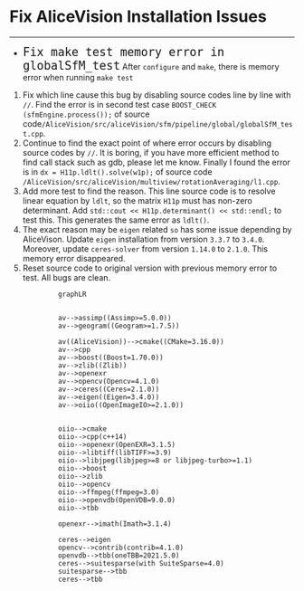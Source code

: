 # Fix AliceVision Installation Issues
	
	
	
----------
* <font size=5>`Fix make test memory error in globalSfM_test`</font>
After `configure` and `make`, there is memory error when running `make test`
1. Fix which line cause this bug by disabling source codes line by line with `//`. Find the error is in second test case
`BOOST_CHECK (sfmEngine.process());` 
of source code`/AliceVision/src/aliceVision/sfm/pipeline/global/globalSfM_test.cpp`.
2. Continue to find the exact point of where error occurs by disabling source codes by `//`. It is boring, if you have more efficient method to find call stack such as gdb, please let me know.
Finally I found the error is in
`dx = H11p.ldlt().solve(w1p);`
of source code `/AliceVision/src/aliceVision/multiview/rotationAveraging/l1.cpp`.
3. Add more test to find the reason. This line source code is to resolve linear equation by `ldlt`, so the matrix `H11p` must has non-zero determinant. Add `std::cout << H11p.determinant() << std::endl;` to test this. This generates the same error as `ldlt()`.
4. The exact reason may be `eigen` related `so` has some issue depending by AliceVison. Update `eigen` installation from version `3.3.7` to `3.4.0`.  Moreover, update `ceres-solver` from version `1.14.0` to `2.1.0`. This memory error disappeared.
5. Reset source code to original version with previous memory error to test. All bugs are clean.
	
```mermaid
			graphLR
			
			
			av-->assimp((Assimp>=5.0.0))
			av-->geogram((Geogram>=1.7.5))
			
			av((AliceVision))-->cmake((CMake=3.16.0))
			av-->cpp
			av-->boost((Boost=1.70.0))
			av-->zlib((Zlib))
			av-->openexr
			av-->opencv(Opencv=4.1.0)
			av-->ceres((Ceres=2.1.0))
			av-->eigen((Eigen=3.4.0))
			av-->oiio((OpenImageIO>=2.1.0))
			
	
			oiio-->cmake
			oiio-->cpp(c++14)
			oiio-->openexr(OpenEXR=3.1.5)
			oiio-->libtiff(libTIFF>=3.9)
			oiio-->libjpeg(libjpeg>=8 or libjpeg-turbo>=1.1)
			oiio-->boost
			oiio-->zlib
			oiio-->opencv
			oiio-->ffmpeg(ffmpeg=3.0)
			oiio-->openvdb(OpenVDB=9.0.0)
			oiio-->tbb
			
			openexr-->imath(Imath=3.1.4)
			
			ceres-->eigen
			opencv-->contrib(contrib=4.1.0)
			openvdb-->tbb(oneTBB=2021.5.0)
			ceres-->suitesparse(with SuiteSparse=4.0)
			suitesparse-->tbb
			ceres-->tbb
	       
```
